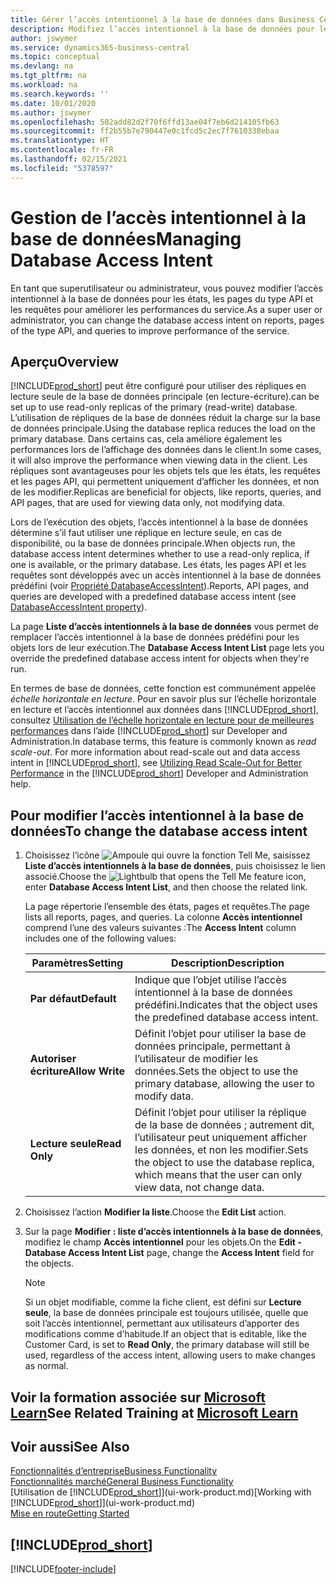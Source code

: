 ```yaml
---
title: Gérer l’accès intentionnel à la base de données dans Business Central | Microsoft Docs
description: Modifiez l’accès intentionnel à la base de données pour les états, les pages API et les requêtes.
author: jswymer
ms.service: dynamics365-business-central
ms.topic: conceptual
ms.devlang: na
ms.tgt_pltfrm: na
ms.workload: na
ms.search.keywords: ''
ms.date: 10/01/2020
ms.author: jswymer
ms.openlocfilehash: 502add82d2f70f6ffd13ae04f7eb6d214105fb63
ms.sourcegitcommit: ff2b55b7e790447e0c1fcd5c2ec7f7610338ebaa
ms.translationtype: HT
ms.contentlocale: fr-FR
ms.lasthandoff: 02/15/2021
ms.locfileid: "5378597"
---
```

# <a name="managing-database-access-intent"></a><span data-ttu-id="ef055-103">Gestion de l’accès intentionnel à la base de données</span><span class="sxs-lookup"><span data-stu-id="ef055-103">Managing Database Access Intent</span></span> 

<span data-ttu-id="ef055-104">En tant que superutilisateur ou administrateur, vous pouvez modifier l’accès intentionnel à la base de données pour les états, les pages du type API et les requêtes pour améliorer les performances du service.</span><span class="sxs-lookup"><span data-stu-id="ef055-104">As a super user or administrator, you can change the database access intent on reports, pages of the type API, and queries to improve performance of the service.</span></span>

## <a name="overview"></a><span data-ttu-id="ef055-105">Aperçu</span><span class="sxs-lookup"><span data-stu-id="ef055-105">Overview</span></span>

[!INCLUDE[prod_short](includes/prod_short.md)] <span data-ttu-id="ef055-106">peut être configuré pour utiliser des répliques en lecture seule de la base de données principale (en lecture-écriture).</span><span class="sxs-lookup"><span data-stu-id="ef055-106">can be set up to use read-only replicas of the primary (read-write) database.</span></span> <span data-ttu-id="ef055-107">L’utilisation de répliques de la base de données réduit la charge sur la base de données principale.</span><span class="sxs-lookup"><span data-stu-id="ef055-107">Using the database replica reduces the load on the primary database.</span></span> <span data-ttu-id="ef055-108">Dans certains cas, cela améliore également les performances lors de l’affichage des données dans le client.</span><span class="sxs-lookup"><span data-stu-id="ef055-108">In some cases, it will also improve the performance when viewing data in the client.</span></span> <span data-ttu-id="ef055-109">Les répliques sont avantageuses pour les objets tels que les états, les requêtes et les pages API, qui permettent uniquement d’afficher les données, et non de les modifier.</span><span class="sxs-lookup"><span data-stu-id="ef055-109">Replicas are beneficial for objects, like reports, queries, and API pages, that are used for viewing data only, not modifying data.</span></span>

<span data-ttu-id="ef055-110">Lors de l’exécution des objets, l’accès intentionnel à la base de données détermine s’il faut utiliser une réplique en lecture seule, en cas de disponibilité, ou la base de données principale.</span><span class="sxs-lookup"><span data-stu-id="ef055-110">When objects run, the database access intent determines whether to use a read-only replica, if one is available, or the primary database.</span></span> <span data-ttu-id="ef055-111">Les états, les pages API et les requêtes sont développés avec un accès intentionnel à la base de données prédéfini (voir [Propriété DatabaseAccessIntent](/dynamics365/business-central/dev-itpro/developer/properties/devenv-dataaccessintent-property)).</span><span class="sxs-lookup"><span data-stu-id="ef055-111">Reports, API pages, and queries are developed with a predefined database access intent (see [DatabaseAccessIntent property](/dynamics365/business-central/dev-itpro/developer/properties/devenv-dataaccessintent-property)).</span></span>

<span data-ttu-id="ef055-112">La page **Liste d’accès intentionnels à la base de données** vous permet de remplacer l’accès intentionnel à la base de données prédéfini pour les objets lors de leur exécution.</span><span class="sxs-lookup"><span data-stu-id="ef055-112">The **Database Access Intent List** page lets you override the predefined database access intent for objects when they're run.</span></span>

<span data-ttu-id="ef055-113">En termes de base de données, cette fonction est communément appelée *échelle horizontale en lecture*. Pour en savoir plus sur l’échelle horizontale en lecture et l’accès intentionnel aux données dans [!INCLUDE[prod_short](includes/prod_short.md)], consultez [Utilisation de l’échelle horizontale en lecture pour de meilleures performances](/dynamics365/business-central/dev-itpro/administration/database-read-scale-out-overview) dans l’aide [!INCLUDE[prod_short](includes/prod_short.md)] sur Developer and Administration.</span><span class="sxs-lookup"><span data-stu-id="ef055-113">In database terms, this feature is commonly known as *read scale-out*. For more information about read-scale out and data access intent in [!INCLUDE[prod_short](includes/prod_short.md)], see [Utilizing Read Scale-Out for Better Performance](/dynamics365/business-central/dev-itpro/administration/database-read-scale-out-overview) in the [!INCLUDE[prod_short](includes/prod_short.md)] Developer and Administration help.</span></span>

## <a name="to-change-the-database-access-intent"></a><span data-ttu-id="ef055-114">Pour modifier l’accès intentionnel à la base de données</span><span class="sxs-lookup"><span data-stu-id="ef055-114">To change the database access intent</span></span>

1. <span data-ttu-id="ef055-115">Choisissez l’icône ![Ampoule qui ouvre la fonction Tell Me](media/ui-search/search_small.png "Dites-moi ce que vous voulez faire"), saisissez **Liste d’accès intentionnels à la base de données**, puis choisissez le lien associé.</span><span class="sxs-lookup"><span data-stu-id="ef055-115">Choose the ![Lightbulb that opens the Tell Me feature](media/ui-search/search_small.png "Tell me what you want to do") icon, enter **Database Access Intent List**, and then choose the related link.</span></span>

    <span data-ttu-id="ef055-116">La page répertorie l’ensemble des états, pages et requêtes.</span><span class="sxs-lookup"><span data-stu-id="ef055-116">The page lists all reports, pages, and queries.</span></span> <span data-ttu-id="ef055-117">La colonne **Accès intentionnel** comprend l’une des valeurs suivantes :</span><span class="sxs-lookup"><span data-stu-id="ef055-117">The **Access Intent** column includes one of the following values:</span></span>

    |<span data-ttu-id="ef055-118">**Paramètres**</span><span class="sxs-lookup"><span data-stu-id="ef055-118">**Setting**</span></span>|<span data-ttu-id="ef055-119">**Description**</span><span class="sxs-lookup"><span data-stu-id="ef055-119">**Description**</span></span>|  
    |------------|-------------|  
    |<span data-ttu-id="ef055-120">**Par défaut**</span><span class="sxs-lookup"><span data-stu-id="ef055-120">**Default**</span></span>|<span data-ttu-id="ef055-121">Indique que l’objet utilise l’accès intentionnel à la base de données prédéfini.</span><span class="sxs-lookup"><span data-stu-id="ef055-121">Indicates that the object uses the predefined database access intent.</span></span>|
    |<span data-ttu-id="ef055-122">**Autoriser écriture**</span><span class="sxs-lookup"><span data-stu-id="ef055-122">**Allow Write**</span></span>|<span data-ttu-id="ef055-123">Définit l’objet pour utiliser la base de données principale, permettant à l’utilisateur de modifier les données.</span><span class="sxs-lookup"><span data-stu-id="ef055-123">Sets the object to use the primary database, allowing the user to modify data.</span></span>|
    |<span data-ttu-id="ef055-124">**Lecture seule**</span><span class="sxs-lookup"><span data-stu-id="ef055-124">**Read Only**</span></span>|<span data-ttu-id="ef055-125">Définit l’objet pour utiliser la réplique de la base de données ; autrement dit, l’utilisateur peut uniquement afficher les données, et non les modifier.</span><span class="sxs-lookup"><span data-stu-id="ef055-125">Sets the object to use the database replica, which means that the user can only view data, not change data.</span></span>|

2. <span data-ttu-id="ef055-126">Choisissez l’action **Modifier la liste**.</span><span class="sxs-lookup"><span data-stu-id="ef055-126">Choose the **Edit List** action.</span></span>

3. <span data-ttu-id="ef055-127">Sur la page **Modifier : liste d’accès intentionnels à la base de données**, modifiez le champ **Accès intentionnel** pour les objets.</span><span class="sxs-lookup"><span data-stu-id="ef055-127">On the **Edit - Database Access Intent List** page, change the **Access Intent** field for the objects.</span></span>

    > [!NOTE]
    > <span data-ttu-id="ef055-128">Si un objet modifiable, comme la fiche client, est défini sur **Lecture seule**, la base de données principale est toujours utilisée, quelle que soit l’accès intentionnel, permettant aux utilisateurs d’apporter des modifications comme d’habitude.</span><span class="sxs-lookup"><span data-stu-id="ef055-128">If an object that is editable, like the Customer Card, is set to **Read Only**, the primary database will still be used, regardless of the access intent, allowing users to make changes as normal.</span></span>

## <a name="see-related-training-at-microsoft-learn"></a><span data-ttu-id="ef055-129">Voir la formation associée sur [Microsoft Learn](/learn/paths/deploy-configure-dynamics-365-business-central/)</span><span class="sxs-lookup"><span data-stu-id="ef055-129">See Related Training at [Microsoft Learn](/learn/paths/deploy-configure-dynamics-365-business-central/)</span></span>

## <a name="see-also"></a><span data-ttu-id="ef055-130">Voir aussi</span><span class="sxs-lookup"><span data-stu-id="ef055-130">See Also</span></span>
[<span data-ttu-id="ef055-131">Fonctionnalités d’entreprise</span><span class="sxs-lookup"><span data-stu-id="ef055-131">Business Functionality</span></span>](across-business-functionality.md)  
[<span data-ttu-id="ef055-132">Fonctionnalités marché</span><span class="sxs-lookup"><span data-stu-id="ef055-132">General Business Functionality</span></span>](ui-across-business-areas.md)  
<span data-ttu-id="ef055-133">[Utilisation de [!INCLUDE[prod_short](includes/prod_short.md)]](ui-work-product.md)</span><span class="sxs-lookup"><span data-stu-id="ef055-133">[Working with [!INCLUDE[prod_short](includes/prod_short.md)]](ui-work-product.md)</span></span>  
[<span data-ttu-id="ef055-134">Mise en route</span><span class="sxs-lookup"><span data-stu-id="ef055-134">Getting Started</span></span>](product-get-started.md)    

## [!INCLUDE[prod_short](includes/free_trial_md.md)]  


[!INCLUDE[footer-include](includes/footer-banner.md)]